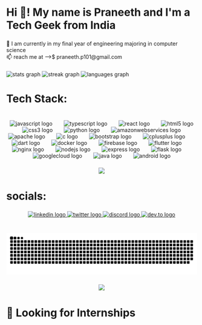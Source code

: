 <h1 align="left">Hi 👋! My name is Praneeth and I'm a Tech Geek from India</h1>

###

<p align="left">👀 I am currently in my final year of engineering majoring in computer science<br>📫 reach me at -->$ praneeth.p101@gmail.com</p>

###

<div align="left">
  <img src="https://github-readme-stats.vercel.app/api?username=praneethp07&hide_title=false&hide_rank=true&show_icons=true&include_all_commits=true&count_private=true&disable_animations=false&theme=dark&locale=en&hide_border=true" height="150" alt="stats graph"  />
  <img src="https://streak-stats.demolab.com?user=praneethp07&locale=en&mode=daily&theme=dracula&hide_border=true&border_radius=5" height="150" alt="streak graph"  />
  <img src="https://github-readme-stats.vercel.app/api/top-langs?username=praneethp07&locale=en&hide_title=false&layout=compact&card_width=320&langs_count=5&theme=tokyonight&hide_border=true" height="150" alt="languages graph"  />
</div>

###

<h1 align="left">Tech Stack:</h1>

###

<br clear="both">

<div align="center">
  <img src="https://cdn.jsdelivr.net/gh/devicons/devicon/icons/javascript/javascript-original.svg" height="44" alt="javascript logo"  />
  <img width="22" />
  <img src="https://cdn.jsdelivr.net/gh/devicons/devicon/icons/typescript/typescript-original.svg" height="44" alt="typescript logo"  />
  <img width="22" />
  <img src="https://cdn.jsdelivr.net/gh/devicons/devicon/icons/react/react-original.svg" height="44" alt="react logo"  />
  <img width="22" />
  <img src="https://cdn.jsdelivr.net/gh/devicons/devicon/icons/html5/html5-original.svg" height="44" alt="html5 logo"  />
  <img width="22" />
  <img src="https://cdn.jsdelivr.net/gh/devicons/devicon/icons/css3/css3-original.svg" height="44" alt="css3 logo"  />
  <img width="22" />
  <img src="https://cdn.jsdelivr.net/gh/devicons/devicon/icons/python/python-original.svg" height="44" alt="python logo"  />
  <img width="22" />
  <img src="https://cdn.jsdelivr.net/gh/devicons/devicon/icons/amazonwebservices/amazonwebservices-original.svg" height="44" alt="amazonwebservices logo"  />
  <img width="22" />
  <img src="https://cdn.jsdelivr.net/gh/devicons/devicon/icons/apache/apache-original.svg" height="44" alt="apache logo"  />
  <img width="22" />
  <img src="https://cdn.jsdelivr.net/gh/devicons/devicon/icons/c/c-original.svg" height="44" alt="c logo"  />
  <img width="22" />
  <img src="https://cdn.jsdelivr.net/gh/devicons/devicon/icons/bootstrap/bootstrap-original.svg" height="44" alt="bootstrap logo"  />
  <img width="22" />
  <img src="https://cdn.jsdelivr.net/gh/devicons/devicon/icons/cplusplus/cplusplus-original.svg" height="44" alt="cplusplus logo"  />
  <img width="22" />
  <img src="https://cdn.jsdelivr.net/gh/devicons/devicon/icons/dart/dart-original.svg" height="44" alt="dart logo"  />
  <img width="22" />
  <img src="https://cdn.jsdelivr.net/gh/devicons/devicon/icons/docker/docker-original.svg" height="44" alt="docker logo"  />
  <img width="22" />
  <img src="https://cdn.jsdelivr.net/gh/devicons/devicon/icons/firebase/firebase-plain.svg" height="44" alt="firebase logo"  />
  <img width="22" />
  <img src="https://cdn.jsdelivr.net/gh/devicons/devicon/icons/flutter/flutter-original.svg" height="44" alt="flutter logo"  />
  <img width="22" />
  <img src="https://cdn.jsdelivr.net/gh/devicons/devicon/icons/nginx/nginx-original.svg" height="44" alt="nginx logo"  />
  <img width="22" />
  <img src="https://cdn.jsdelivr.net/gh/devicons/devicon/icons/nodejs/nodejs-original.svg" height="44" alt="nodejs logo"  />
  <img width="22" />
  <img src="https://skillicons.dev/icons?i=express" height="44" alt="express logo"  />
  <img width="22" />
  <img src="https://skillicons.dev/icons?i=flask" height="44" alt="flask logo"  />
  <img width="22" />
  <img src="https://skillicons.dev/icons?i=gcp" height="44" alt="googlecloud logo"  />
  <img width="22" />
  <img src="https://skillicons.dev/icons?i=java" height="44" alt="java logo"  />
  <img width="22" />
  <img src="https://cdn.simpleicons.org/android/3DDC84" height="44" alt="android logo"  />
</div>

###

<div align="center">
  <img height="260" src="https://media.giphy.com/media/jTNG3RF6EwbkpD4LZx/giphy.gif"  />
</div>

###

<h1 align="left">socials:</h1>

###

<div align="center">
  <a href="https://www.linkedin.com/in/praneeth-p/" target="_blank">
    <img src="https://raw.githubusercontent.com/maurodesouza/profile-readme-generator/master/src/assets/icons/social/linkedin/default.svg" width="52" height="40" alt="linkedin logo" />
  </a>
  <a href="https://twitter.com/praxx07" target="_blank">
    <img src="https://raw.githubusercontent.com/maurodesouza/profile-readme-generator/master/src/assets/icons/social/twitter/default.svg" width="52" height="40" alt="twitter logo" />
  </a>
  <a href="https://discordapp.com/users/prax07" target="_blank">
    <img src="https://raw.githubusercontent.com/maurodesouza/profile-readme-generator/master/src/assets/icons/social/discord/default.svg" width="52" height="40" alt="discord logo" />
  </a>
  <a href="https://dev.to/prax007" target="_blank">
    <img src="https://raw.githubusercontent.com/maurodesouza/profile-readme-generator/master/src/assets/icons/social/devto/default.svg" width="52" height="40" alt="dev.to logo" />
  </a>
</div>


###

<br clear="both">

<img src="https://raw.githubusercontent.com/praneethp07/praneethp07/output/snake.svg" alt="Snake animation" />

###

<div align="center">
  <img src="https://profile-counter.glitch.me/praneethp07/count.svg?"  />
</div>

###
<h1 align="left">👀 Looking for Internships</h1>

###

